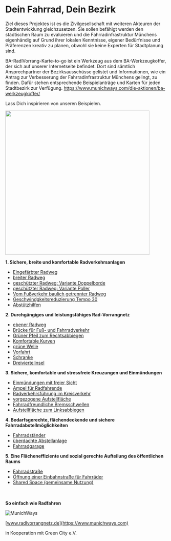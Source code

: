 # Dein Fahrrad, Dein Bezirk
Ziel dieses Projektes ist es die Zivilgesellschaft mit weiteren Akteuren der Stadtentwicklung gleichzusetzen. Sie sollen befähigt werden den städtischen Raum zu evaluieren und die Fahrradinfrastruktur Münchens eigenhändig auf Grund ihrer lokalen Kenntnisse, eigener Bedürfnisse und Präferenzen kreativ zu planen, obwohl sie keine Experten für Stadtplanung sind.

BA-RadlVorrang-Karte-to-go ist ein Werkzeug aus dem BA-Werkzeugkoffer,
der sich auf unserer Internetseite befindet. Dort sind sämtlich Ansprechpartner der Bezirksausschüsse gelistet und Informationen, wie ein Antrag zur Verbesserung der Fahrradinfrastruktur Münchens gelingt, zu finden. Dafür stehen entsprechende Beispielanträge und Karten für jeden Stadtbezirk zur Verfügung.    https://www.munichways.com/die-aktionen/ba-werkzeugkoffer/ 

Lass Dich inspirieren von unseren Beispielen.

<p align="left">
<img src="https://user-images.githubusercontent.com/50057640/79761581-f113fd80-8321-11ea-8962-868e79a63a79.JPG" height="450">
</p>



**1. Sichere, breite und komfortable Radverkehrsanlagen**
* [Eingefärbter Radweg](https://github.com/MunichWays/bike-infrastructure/wiki/Eingef%C3%A4rbter-Radweg)
* [breiter Radweg](https://github.com/gari01234/Fahrradinfrastruktur-Elemente/wiki/breiter-Radweg)
* [geschützter Radweg: Variante Doppelborde](https://github.com/gari01234/Fahrradinfrastruktur-Elemente/wiki/gesch%C3%BCtzter-Radweg:-Variante-Doppelborde)
* [geschützter Radweg: Variante Poller](https://github.com/gari01234/Fahrradinfrastruktur-Elemente/wiki/gesch%C3%BCtzter-Radweg:-Variante-Poller)
* [Vom Fußverkehr baulich getrennter Radweg](https://github.com/MunichWays/bike-infrastructure/wiki/Vom-Fu%C3%9Fverkehr-baulich-getrennter-Radweg)
* [Geschwindgkeitsreduzierung Tempo 30](https://github.com/MunichWays/bike-infrastructure/wiki/Geschwindgkeitsreduzierung-Tempo-30)
* [Abstützhilfen](https://github.com/gari01234/Fahrradinfrastruktur-Elemente/wiki/Abst%C3%BCtzhilfen)

**2. Durchgängiges und leistungsfähiges Rad-Vorrangnetz**
* [ebener Radweg](https://github.com/MunichWays/bike-infrastructure/wiki/ebener-Radweg)
* [Brücke für Fuß- und Fahrradverkehr](https://github.com/MunichWays/bike-infrastructure/wiki/Br%C3%BCcke-f%C3%BCr-Fu%C3%9F--und-Fahrradverkehr)
* [Grüner Pfeil zum Rechtsabbiegen](https://github.com/MunichWays/bike-infrastructure/wiki/Gr%C3%BCner-Pfeil-zum-Rechtsabbiegen)
* [Komfortable Kurven](https://github.com/MunichWays/bike-infrastructure/wiki/Komfortable-Kurven)
* [grüne Welle](https://github.com/gari01234/Fahrradinfrastruktur-Elemente/wiki/gr%C3%BCne-Welle)
* [Vorfahrt](https://github.com/gari01234/Fahrradinfrastruktur-Elemente/wiki/Vorfahrt)
* [Schranke](https://github.com/gari01234/Fahrradinfrastruktur-Elemente/wiki/Schranke)
* [Dreiviertelinsel](https://github.com/gari01234/Fahrradinfrastruktur-Elemente/wiki/Dreiviertelinsel)

**3. Sichere, komfortable und stressfreie Kreuzungen und Einmündungen**
* [Einmündungen mit freier Sicht](https://github.com/MunichWays/bike-infrastructure/wiki/Einm%C3%BCndungen-mit-freier-Sicht)
* [Ampel für Radfahrende](https://github.com/MunichWays/bike-infrastructure/wiki/Ampel-f%C3%BCr-Radfahrende)
* [Radverkehrsführung im Kreisverkehr](https://github.com/MunichWays/bike-infrastructure/wiki/Radverkehrsf%C3%BChrung-im-Kreisverkehr)
* [vorgezogene Aufstellfläche](https://github.com/MunichWays/bike-infrastructure/wiki/vorgezogene-Aufstellfl%C3%A4che)
* [Fahrradfreundliche Bremsschwellen](https://github.com/MunichWays/bike-infrastructure/wiki/Fahrradfreundliche-Bremsschwellen)
* [Aufstellfläche zum Linksabbiegen](https://github.com/MunichWays/bike-infrastructure/wiki/Aufstellfl%C3%A4che-zum-Linksabbiegen)

**4. Bedarfsgerechte, flächendeckende und sichere Fahrradabstellmöglichkeiten**
* [Fahrradständer](https://github.com/MunichWays/bike-infrastructure/wiki/Fahrradst%C3%A4nder)
* [überdachte Abstellanlage](https://github.com/MunichWays/bike-infrastructure/wiki/%C3%BCberdachte-Abstellanlage)
* [Fahrradgarage](https://github.com/MunichWays/bike-infrastructure/wiki/Fahrradgarage)

**5. Eine Flächeneffiziente und sozial gerechte Aufteilung des öffentlichen Raums**
* [Fahrradstraße](https://github.com/MunichWays/bike-infrastructure/wiki/Fahrradstra%C3%9Fe)
* [Öffnung einer Einbahnstraße für Fahrräder](https://github.com/MunichWays/bike-infrastructure/wiki/%C3%96ffnung-einer-Einbahnstra%C3%9Fe-f%C3%BCr-Fahrradfahrer)
* [Shared Space (gemeinsame Nutzung)](https://github.com/MunichWays/bike-infrastructure/wiki/Shared-Space-(gemeinsame-Nutzung))

<br><br>
**So einfach wie Radfahren**

![MunichWays](https://www.munichways.com/wp-content/uploads/2019/02/Logo_Munichways_150.jpg)

[www.radlvorrangnetz.de](https://www.munichways.com)

in Kooperation mit Green City e.V.
